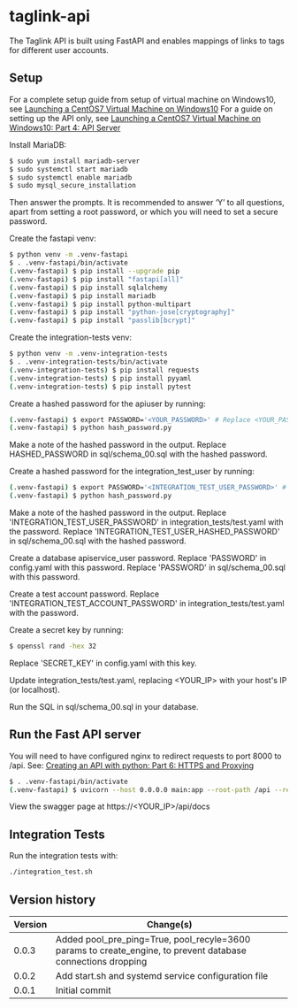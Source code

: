 # taglink-api

The Taglink API is built using FastAPI and enables mappings of links to tags for different user accounts.

## Setup

For a complete setup guide from setup of virtual machine on Windows10, see [Launching a CentOS7 Virtual Machine on Windows10](https://allthecoding.com/linux/launching-a-centos7-virtual-machine-on-windows10/)
For a guide on setting up the API only, see [Launching a CentOS7 Virtual Machine on Windows10: Part 4: API Server](https://allthecoding.com/linux/launching-a-centos7-virtual-machine-on-windows10-part-4-api-server/)

Install MariaDB:

```bash
$ sudo yum install mariadb-server
$ sudo systemctl start mariadb
$ sudo systemctl enable mariadb
$ sudo mysql_secure_installation
```

Then answer the prompts. It is recommended to answer ‘Y’ to all questions, apart from setting a root password, 
or which you will need to set a secure password.

Create the fastapi venv:

```bash
$ python venv -m .venv-fastapi
$ . .venv-fastapi/bin/activate
(.venv-fastapi) $ pip install --upgrade pip
(.venv-fastapi) $ pip install "fastapi[all]"
(.venv-fastapi) $ pip install sqlalchemy
(.venv-fastapi) $ pip install mariadb
(.venv-fastapi) $ pip install python-multipart
(.venv-fastapi) $ pip install "python-jose[cryptography]"
(.venv-fastapi) $ pip install "passlib[bcrypt]"
```

Create the integration-tests venv:
```bash
$ python venv -m .venv-integration-tests
$ . .venv-integration-tests/bin/activate
(.venv-integration-tests) $ pip install requests
(.venv-integration-tests) $ pip install pyyaml
(.venv-integration-tests) $ pip install pytest
```

Create a hashed password for the apiuser by running:
```bash
(.venv-fastapi) $ export PASSWORD='<YOUR_PASSWORD>' # Replace <YOUR_PASSWORD> with a suitable password
(.venv-fastapi) $ python hash_password.py
```
Make a note of the hashed password in the output.
Replace HASHED_PASSWORD in sql/schema_00.sql with the hashed password.

Create a hashed password for the integration_test_user by running:
```bash
(.venv-fastapi) $ export PASSWORD='<INTEGRATION_TEST_USER_PASSWORD>' # Replace <INTEGRATION_TEST_USER_PASSWORD> with a suitable password
(.venv-fastapi) $ python hash_password.py
```
Make a note of the hashed password in the output. 
Replace 'INTEGRATION_TEST_USER_PASSWORD' in integration_tests/test.yaml with the password. 
Replace 'INTEGRATION_TEST_USER_HASHED_PASSWORD' in sql/schema_00.sql with the hashed password. 

Create a database apiservice_user password. 
Replace 'PASSWORD' in config.yaml with this password.
Replace 'PASSWORD' in sql/schema_00.sql with this password.

Create a test account password. 
Replace 'INTEGRATION_TEST_ACCOUNT_PASSWORD' in integration_tests/test.yaml with the password.


Create a secret key by running:
```bash
$ openssl rand -hex 32
```
Replace 'SECRET_KEY' in config.yaml with this key.

Update integration_tests/test.yaml, replacing <YOUR_IP> with your host's IP (or localhost).

Run the SQL in sql/schema_00.sql in your database.

## Run the Fast API server

You will need to have configured nginx to redirect requests to port 8000 to /api. See: [Creating an API with python: Part 6: HTTPS and Proxying](https://allthecoding.com/python/creating-an-api-with-python-part-6-https-and-proxying/)


```bash
$ . .venv-fastapi/bin/activate
(.venv-fastapi) $ uvicorn --host 0.0.0.0 main:app --root-path /api --reload
```

View the swagger page at https://<YOUR_IP>/api/docs

## Integration Tests

Run the integration tests with:

```bash
./integration_test.sh
```


## Version history

| Version | Change(s)
|---------| ---------
| 0.0.3   | Added pool_pre_ping=True, pool_recyle=3600 params to create_engine, to prevent database connections dropping
| 0.0.2   | Add start.sh and systemd service configuration file
| 0.0.1   | Initial commit
     
